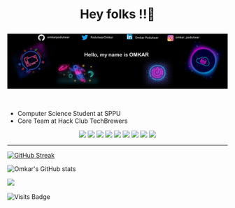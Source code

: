 # <p align="center"> Hey folks !!👋  </p>

<p align="center">
<img src="https://github.com/omkarpodutwar/omkarpodutwar/blob/main/ln.jpg">
 </p>
 
 <br>
 
 <ul>
  <li>Computer Science Student at SPPU</li>
 <li>Core Team at Hack Club TechBrewers</li>
</ul>

<p align="center">
<img src="https://img.shields.io/badge/HTML-E34F26?style=for-the-badge&logo=html5&logoColor=white">
<img src="https://img.shields.io/badge/CSS-1572B6?style=for-the-badge&logo=css3&logoColor=white">
<img src="https://img.shields.io/badge/JavaScript-323330?style=for-the-badge&logo=javascript&logoColor=F7DF1E">
<img src="https://img.shields.io/badge/C-00599C?style=for-the-badge&logo=c&logoColor=white">
<img src="https://img.shields.io/badge/C%2B%2B-00599C?style=for-the-badge&logo=c%2B%2B&logoColor=white">
<img src="https://img.shields.io/badge/Java-ED8B00?style=for-the-badge&logo=java&logoColor=white">
<img src="https://img.shields.io/badge/Bootstrap-563D7C?style=for-the-badge&logo=bootstrap&logoColor=white">
<img src="https://img.shields.io/badge/Visual_Studio-5C2D91?style=for-the-badge&logo=visual%20studio&logoColor=white">
<img src="https://img.shields.io/badge/GIT-E44C30?style=for-the-badge&logo=git&logoColor=white">
<!-- <img src=""> -->
 </p>
 
 <hr>
 
 [![GitHub Streak](https://github-readme-streak-stats.herokuapp.com/?user=omkarpodutwar&theme=radical)](https://git.io/streak-stats) 

![Omkar's GitHub stats](https://github-readme-stats.vercel.app/api?username=omkarpodutwar&show_icons=true&theme=radical)

 <img src="https://activity-graph.herokuapp.com/graph?username=omkarpodutwar&bg_color=FFFFFF&color=000000&line=000000&point=00FF00"></div>
 
 ![Visits Badge](https://badges.pufler.dev/visits/omkarpodutwar/omkarpodutwar)
<!--
**omkarpodutwar/omkarpodutwar** is a ✨ _special_ ✨ repository because its `README.md` (this file) appears on your GitHub profile.

Here are some ideas to get you started:

- 🔭 I’m currently working on ...
- 🌱 I’m currently learning ...
- 👯 I’m looking to collaborate on ...
- 🤔 I’m looking for help with ...
- 💬 Ask me about ...
- 📫 How to reach me: ...
- 😄 Pronouns: ...
- ⚡ Fun fact: ...
-->
